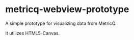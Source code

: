 # metricq-webview-prototype
A simple prototype for visualizing data from MetricQ.

It utilizes HTML5-Canvas.

